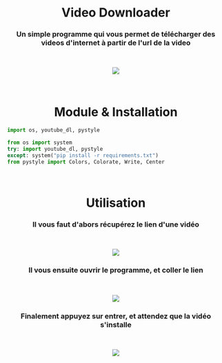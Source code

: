 <h1 align="center">Video Downloader</h1>
<h3 align="center">Un simple programme qui vous permet de télécharger des videos d'internet à partir de l'url de la video</h3><br>
<p align="center"><img src="https://camo.githubusercontent.com/23b938114b74aebf335eda497b1e53030976a0255c6fadb319622c135c54c2c1/68747470733a2f2f6d656469612e67697068792e636f6d2f6d656469612f6a544e47335246364577626b7044344c5a782f67697068792e676966"></p><br>
<h1 align="center">Module & Installation </h1>

```py 
import os, youtube_dl, pystyle
```
```py
from os import system
try: import youtube_dl, pystyle
except: system("pip install -r requirements.txt")
from pystyle import Colors, Colorate, Write, Center
```

<br>
<h1 align="center">Utilisation</h1>
<h3 align="center">Il vous faut d'abors récupérez le lien d'une vidéo</h3><br>
<p align="center"><img src="https://cdn.discordapp.com/attachments/881202945444679691/891714524007256104/unknown.png"></p>
<h3 align="center">Il vous ensuite ouvrir le programme, et coller le lien</h3><br>
<p align="center"><img src="https://cdn.discordapp.com/attachments/881202945444679691/891715076837490688/unknown.png"></p>
<h3 align="center">Finalement appuyez sur entrer, et attendez que la vidéo s'installe</h3><br>
<p align="center"><img src="https://cdn.discordapp.com/attachments/881202945444679691/891715485538856970/unknown.png"></p>
